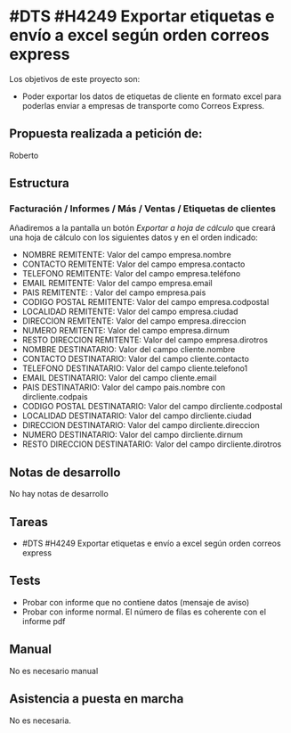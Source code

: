 # #DTS #H4249 Exportar etiquetas e envío a excel según orden correos express

Los objetivos de este proyecto son:
+ Poder exportar los datos de etiquetas de cliente en formato excel para poderlas enviar a empresas de transporte como Correos Express.

## Propuesta realizada a petición de:
Roberto

## Estructura

### Facturación / Informes / Más / Ventas / Etiquetas de clientes
Añadiremos a la pantalla un botón _Exportar a hoja de cálculo_ que creará una hoja de cálculo con los siguientes datos y en el orden indicado:

+ NOMBRE REMITENTE: Valor del campo empresa.nombre
+ CONTACTO REMITENTE: Valor del campo empresa.contacto
+ TELEFONO REMITENTE: Valor del campo empresa.teléfono
+ EMAIL REMITENTE: Valor del campo empresa.email
+ PAIS REMITENTE: : Valor del campo empresa.pais
+ CODIGO POSTAL REMITENTE: Valor del campo empresa.codpostal
+ LOCALIDAD REMITENTE: Valor del campo empresa.ciudad
+ DIRECCION REMITENTE: Valor del campo empresa.direccion
+ NUMERO REMITENTE: Valor del campo empresa.dirnum
+ RESTO DIRECCION REMITENTE: Valor del campo empresa.dirotros
+ NOMBRE DESTINATARIO: Valor del campo cliente.nombre
+ CONTACTO DESTINATARIO: Valor del campo cliente.contacto
+ TELEFONO DESTINATARIO: Valor del campo cliente.telefono1
+ EMAIL DESTINATARIO: Valor del campo cliente.email
+ PAIS DESTINATARIO: Valor del campo pais.nombre con dircliente.codpais
+ CODIGO POSTAL DESTINATARIO: Valor del campo dircliente.codpostal
+ LOCALIDAD DESTINATARIO: Valor del campo dircliente.ciudad
+ DIRECCION DESTINATARIO: Valor del campo dircliente.direccion
+ NUMERO DESTINATARIO: Valor del campo dircliente.dirnum
+ RESTO DIRECCION DESTINATARIO: Valor del campo dircliente.dirotros

## Notas de desarrollo
No hay notas de desarrollo

## Tareas

* #DTS #H4249 Exportar etiquetas e envío a excel según orden correos express

## Tests

+ Probar con informe que no contiene datos (mensaje de aviso)
+ Probar con informe normal. El número de filas es coherente con el informe pdf

## Manual
No es necesario manual

## Asistencia a puesta en marcha
No es necesaria.